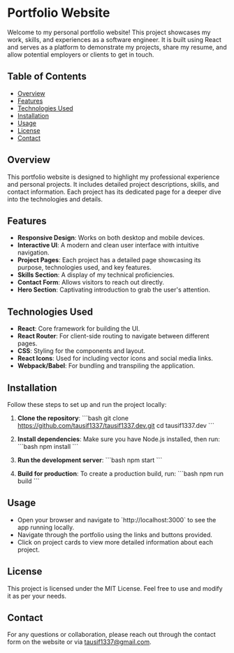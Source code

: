# Portfolio Website

Welcome to my personal portfolio website! This project showcases my work, skills, and experiences as a software engineer. It is built using React and serves as a platform to demonstrate my projects, share my resume, and allow potential employers or clients to get in touch.

## Table of Contents
- [Overview](#overview)
- [Features](#features)
- [Technologies Used](#technologies-used)
- [Installation](#installation)
- [Usage](#usage)
- [License](#license)
- [Contact](#contact)

## Overview
This portfolio website is designed to highlight my professional experience and personal projects. It includes detailed project descriptions, skills, and contact information. Each project has its dedicated page for a deeper dive into the technologies and details.

## Features
- **Responsive Design**: Works on both desktop and mobile devices.
- **Interactive UI**: A modern and clean user interface with intuitive navigation.
- **Project Pages**: Each project has a detailed page showcasing its purpose, technologies used, and key features.
- **Skills Section**: A display of my technical proficiencies.
- **Contact Form**: Allows visitors to reach out directly.
- **Hero Section**: Captivating introduction to grab the user's attention.

## Technologies Used
- **React**: Core framework for building the UI.
- **React Router**: For client-side routing to navigate between different pages.
- **CSS**: Styling for the components and layout.
- **React Icons**: Used for including vector icons and social media links.
- **Webpack/Babel**: For bundling and transpiling the application.

## Installation
Follow these steps to set up and run the project locally:

1. **Clone the repository**:
   \`\`\`bash
   git clone https://github.com/tausif1337/tausif1337.dev.git
   cd tausif1337.dev
   \`\`\`

2. **Install dependencies**:
   Make sure you have Node.js installed, then run:
   \`\`\`bash
   npm install
   \`\`\`

3. **Run the development server**:
   \`\`\`bash
   npm start
   \`\`\`

4. **Build for production**:
   To create a production build, run:
   \`\`\`bash
   npm run build
   \`\`\`

## Usage
- Open your browser and navigate to \`http://localhost:3000\` to see the app running locally.
- Navigate through the portfolio using the links and buttons provided.
- Click on project cards to view more detailed information about each project.

## License
This project is licensed under the MIT License. Feel free to use and modify it as per your needs.

## Contact
For any questions or collaboration, please reach out through the contact form on the website or via [tausif1337@gmail.com](mailto:tausif1337@gmail.com).
